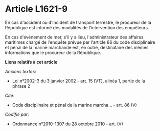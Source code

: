 # Article L1621-9

En cas d'accident ou d'incident de transport terrestre, le procureur de la République est informé des modalités de
l'intervention des enquêteurs. 

En cas d'événement de mer, s'il y a lieu, l'administrateur des affaires maritimes chargé de l'enquête prévue par l'article 86
du code disciplinaire et pénal de la marine marchande est, en outre, destinataire des mêmes informations que le procureur de
la République.

**Liens relatifs à cet article**

_Anciens textes_:

  - Loi n°2002-3 du 3 janvier 2002 - art. 15 (VT), alinéa 1, partie de la phrase 2

_Cite_:

  - Code disciplinaire et pénal de la marine marcha... - art. 86 (V)

_Codifié par_:

  - Ordonnance n°2010-1307 du 28 octobre 2010 - art. (V)
